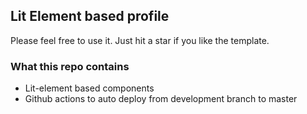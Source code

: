 ## Lit Element based profile

Please feel free to use it. Just hit a star if you like the template.

### What this repo contains
- Lit-element based components
- Github actions to auto deploy from development branch to master




